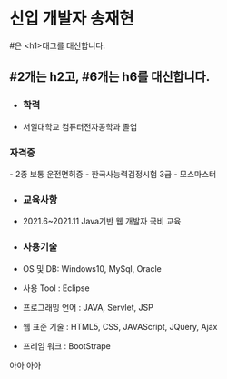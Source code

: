 # 신입 개발자 송재현

#은 &lt;h1&gt;태그를 대신합니다.

## #2개는 h2고, #6개는 h6를 대신합니다.
- <h3>학력</h3>
- 서일대학교 컴퓨터전자공학과 졸업


<h3>자격증</h3>
- 2종 보통 운전면허증 
- 한국사능력검정시험 3급
- 모스마스터

- <h3>교육사항</h3>
- 2021.6~2021.11 Java기반 웹 개발자 국비 교육

- ### 사용기술
- OS 및 DB: Windows10, MySql, Oracle
- 사용 Tool : Eclipse
- 프로그래밍 언어 : JAVA, Servlet, JSP
- 웹 표준 기술 : HTML5, CSS, JAVAScript, JQuery, Ajax
- 프레임 워크 : BootStrape

아아
아아
      
